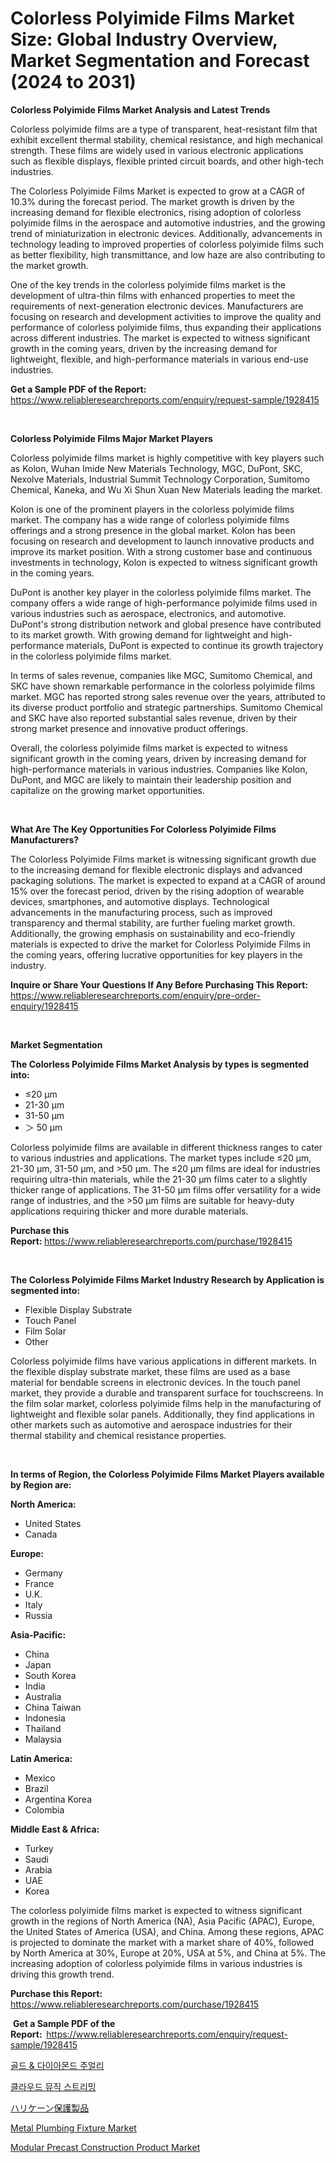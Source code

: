 <p><h1>Colorless Polyimide Films Market Size: Global Industry Overview, Market Segmentation and Forecast (2024 to 2031)</h1></p><p><strong>Colorless Polyimide Films Market Analysis and Latest Trends</strong></p>
<p><p>Colorless polyimide films are a type of transparent, heat-resistant film that exhibit excellent thermal stability, chemical resistance, and high mechanical strength. These films are widely used in various electronic applications such as flexible displays, flexible printed circuit boards, and other high-tech industries.</p><p>The Colorless Polyimide Films Market is expected to grow at a CAGR of 10.3% during the forecast period. The market growth is driven by the increasing demand for flexible electronics, rising adoption of colorless polyimide films in the aerospace and automotive industries, and the growing trend of miniaturization in electronic devices. Additionally, advancements in technology leading to improved properties of colorless polyimide films such as better flexibility, high transmittance, and low haze are also contributing to the market growth.</p><p>One of the key trends in the colorless polyimide films market is the development of ultra-thin films with enhanced properties to meet the requirements of next-generation electronic devices. Manufacturers are focusing on research and development activities to improve the quality and performance of colorless polyimide films, thus expanding their applications across different industries. The market is expected to witness significant growth in the coming years, driven by the increasing demand for lightweight, flexible, and high-performance materials in various end-use industries.</p></p>
<p><strong>Get a Sample PDF of the Report:&nbsp;</strong> <a href="https://www.reliableresearchreports.com/enquiry/request-sample/1928415">https://www.reliableresearchreports.com/enquiry/request-sample/1928415</a></p>
<p>&nbsp;</p>
<p><strong>Colorless Polyimide Films Major Market Players</strong></p>
<p><p>Colorless polyimide films market is highly competitive with key players such as Kolon, Wuhan Imide New Materials Technology, MGC, DuPont, SKC, Nexolve Materials, Industrial Summit Technology Corporation, Sumitomo Chemical, Kaneka, and Wu Xi Shun Xuan New Materials leading the market.</p><p>Kolon is one of the prominent players in the colorless polyimide films market. The company has a wide range of colorless polyimide films offerings and a strong presence in the global market. Kolon has been focusing on research and development to launch innovative products and improve its market position. With a strong customer base and continuous investments in technology, Kolon is expected to witness significant growth in the coming years.</p><p>DuPont is another key player in the colorless polyimide films market. The company offers a wide range of high-performance polyimide films used in various industries such as aerospace, electronics, and automotive. DuPont's strong distribution network and global presence have contributed to its market growth. With growing demand for lightweight and high-performance materials, DuPont is expected to continue its growth trajectory in the colorless polyimide films market.</p><p>In terms of sales revenue, companies like MGC, Sumitomo Chemical, and SKC have shown remarkable performance in the colorless polyimide films market. MGC has reported strong sales revenue over the years, attributed to its diverse product portfolio and strategic partnerships. Sumitomo Chemical and SKC have also reported substantial sales revenue, driven by their strong market presence and innovative product offerings.</p><p>Overall, the colorless polyimide films market is expected to witness significant growth in the coming years, driven by increasing demand for high-performance materials in various industries. Companies like Kolon, DuPont, and MGC are likely to maintain their leadership position and capitalize on the growing market opportunities.</p></p>
<p>&nbsp;</p>
<p><strong>What Are The Key Opportunities For Colorless Polyimide Films Manufacturers?</strong></p>
<p><p>The Colorless Polyimide Films market is witnessing significant growth due to the increasing demand for flexible electronic displays and advanced packaging solutions. The market is expected to expand at a CAGR of around 15% over the forecast period, driven by the rising adoption of wearable devices, smartphones, and automotive displays. Technological advancements in the manufacturing process, such as improved transparency and thermal stability, are further fueling market growth. Additionally, the growing emphasis on sustainability and eco-friendly materials is expected to drive the market for Colorless Polyimide Films in the coming years, offering lucrative opportunities for key players in the industry.</p></p>
<p><strong>Inquire or Share Your Questions If Any Before Purchasing This Report:</strong> <a href="https://www.reliableresearchreports.com/enquiry/pre-order-enquiry/1928415">https://www.reliableresearchreports.com/enquiry/pre-order-enquiry/1928415</a></p>
<p>&nbsp;</p>
<p><strong>Market Segmentation</strong></p>
<p><strong>The Colorless Polyimide Films Market Analysis by types is segmented into:</strong></p>
<p><ul><li>≤20 μm</li><li>21-30 μm</li><li>31-50 μm</li><li>＞ 50 μm</li></ul></p>
<p><p>Colorless polyimide films are available in different thickness ranges to cater to various industries and applications. The market types include ≤20 μm, 21-30 μm, 31-50 μm, and >50 μm. The ≤20 μm films are ideal for industries requiring ultra-thin materials, while the 21-30 μm films cater to a slightly thicker range of applications. The 31-50 μm films offer versatility for a wide range of industries, and the >50 μm films are suitable for heavy-duty applications requiring thicker and more durable materials.</p></p>
<p><strong>Purchase this Report:&nbsp;</strong><a href="https://www.reliableresearchreports.com/purchase/1928415">https://www.reliableresearchreports.com/purchase/1928415</a></p>
<p>&nbsp;</p>
<p><strong>The Colorless Polyimide Films Market Industry Research by Application is segmented into:</strong></p>
<p><ul><li>Flexible Display Substrate</li><li>Touch Panel</li><li>Film Solar</li><li>Other</li></ul></p>
<p><p>Colorless polyimide films have various applications in different markets. In the flexible display substrate market, these films are used as a base material for bendable screens in electronic devices. In the touch panel market, they provide a durable and transparent surface for touchscreens. In the film solar market, colorless polyimide films help in the manufacturing of lightweight and flexible solar panels. Additionally, they find applications in other markets such as automotive and aerospace industries for their thermal stability and chemical resistance properties.</p></p>
<p>&nbsp;</p>
<p><strong>In terms of Region, the Colorless Polyimide Films Market Players available by Region are:</strong></p>
<p>
    <p> <strong> North America: </strong>
        <ul>
            <li>United States</li>
            <li>Canada</li>
        </ul>
        </p> 
    <p> <strong> Europe: </strong>
        <ul>
            <li>Germany</li>
            <li>France</li>
            <li>U.K.</li>
            <li>Italy</li>
            <li>Russia</li>
        </ul>
        </p> 
    <p> <strong> Asia-Pacific: </strong>
        <ul>
            <li>China</li>
            <li>Japan</li>
            <li>South Korea</li>
            <li>India</li>
            <li>Australia</li>
            <li>China Taiwan</li>
            <li>Indonesia</li>
            <li>Thailand</li>
            <li>Malaysia</li>
        </ul>
        </p> 
    <p> <strong> Latin America: </strong>
        <ul>
            <li>Mexico</li>
            <li>Brazil</li>
            <li>Argentina Korea</li>
            <li>Colombia</li>
        </ul>
        </p> 
    <p> <strong> Middle East & Africa: </strong>
        <ul>
            <li>Turkey</li>
            <li>Saudi</li>
            <li>Arabia</li>
            <li>UAE</li>
            <li>Korea</li>
        </ul>
    </p>
    </p>
<p><p>The colorless polyimide films market is expected to witness significant growth in the regions of North America (NA), Asia Pacific (APAC), Europe, the United States of America (USA), and China. Among these regions, APAC is projected to dominate the market with a market share of 40%, followed by North America at 30%, Europe at 20%, USA at 5%, and China at 5%. The increasing adoption of colorless polyimide films in various industries is driving this growth trend.</p></p>
<p><strong>Purchase this Report: </strong><a href="https://www.reliableresearchreports.com/purchase/1928415">https://www.reliableresearchreports.com/purchase/1928415</a></p>
<p>&nbsp;<strong>Get a Sample PDF of the Report:&nbsp;&nbsp;</strong><a href="https://www.reliableresearchreports.com/enquiry/request-sample/1928415">https://www.reliableresearchreports.com/enquiry/request-sample/1928415</a></p>
<p><strong></strong></p>
<p><p><a href="https://medium.com/@mounir19808/%EA%B8%88-amp-%EB%8B%A4%EC%9D%B4%EC%95%84%EB%AA%AC%EB%93%9C-%EB%B3%B4%EC%84%9D-%EC%8B%9C%EC%9E%A5%EC%9D%80-%EC%8B%9C%EC%9E%A5-%EC%A0%90%EC%9C%A0%EC%9C%A8-%EC%8B%9C%EC%9E%A5-%EB%8F%99%ED%96%A5-%EB%B0%8F-%EC%8B%9C%EC%9E%A5-%EC%84%B1%EC%9E%A5%EC%97%90-%EB%8C%80%ED%95%9C-%EC%A0%95%EB%B3%B4%EB%A5%BC-%EC%A0%9C%EA%B3%B5%ED%95%A9%EB%8B%88%EB%8B%A4-29dfbac0ecf8">골드 & 다이아몬드 주얼리</a></p><p><a href="https://medium.com/@mounir19808/%EA%B5%AC%EB%A6%84-%EC%9D%8C%EC%95%85-%EC%8A%A4%ED%8A%B8%EB%A6%AC%EB%B0%8D-%EC%8B%9C%EC%9E%A5%EC%9D%80-%EC%8B%9C%EC%9E%A5-%EC%A0%90%EC%9C%A0%EC%9C%A8-%EA%B7%9C%EB%AA%A8-%EB%B0%8F-2031%EB%85%84%EA%B9%8C%EC%A7%80-%EC%98%88%EC%83%81%EB%90%9C-%EC%98%88%EC%B8%A1%EC%97%90-%EC%B4%88%EC%A0%90%EC%9D%84-%EB%A7%9E%EC%B6%94%EA%B3%A0-%EC%9E%88%EC%8A%B5%EB%8B%88%EB%8B%A4-600f1c2a4bc2">클라우드 뮤직 스트리밍</a></p><p><a href="https://medium.com/@johca23/%E3%83%8F%E3%83%AA%E3%82%B1%E3%83%BC%E3%83%B3%E9%98%B2%E8%AD%B7%E8%A3%BD%E5%93%81%E3%81%AE%E5%B8%82%E5%A0%B4%E8%AA%BF%E6%9F%BB%E3%83%AC%E3%83%9D%E3%83%BC%E3%83%88-%E3%81%9D%E3%81%AE%E6%AD%B4%E5%8F%B2%E3%81%A82024%E5%B9%B4%E3%81%8B%E3%82%892031%E5%B9%B4%E3%81%BE%E3%81%A7%E3%81%AE%E4%BA%88%E6%B8%AC-0780b445bfd9">ハリケーン保護製品</a></p><p><a href="https://fearless-okapi-6c8.notion.site/Metal-Plumbing-Fixture-Market-Insights-Market-Players-and-Forecast-Till-2031-4072d43862a14a10b914bd0bf9a7ef6b">Metal Plumbing Fixture Market</a></p><p><a href="https://zircon-bluebell-299.notion.site/Modular-Precast-Construction-Product-Market-Furnish-Information-about-Market-Size-Market-Share-Mar-65d53b4a43b844789da91aba87be0e39">Modular Precast Construction Product Market</a></p></p>